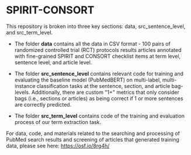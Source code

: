 # SPIRIT-CONSORT

This repository is broken into three key sections: data, src_sentence_level, and src_term_level. 

* The folder **data** contains all the data in CSV format - 100 pairs of randomized controlled trial (RCT) protocols results articles annotated with fine-grained SPIRIT and CONSORT checklist items at term level, sentence level, and article level. 

* The folder **src_sentence_level** contains relevant code for training and evaluating the baseline model (PubMedBERT) on multi-label, multi-instance classification tasks at the sentence, section, and article bag-levels. Additionally, there are custom "1+" metrics that only consider bags (i.e., sections or articles) as being correct if 1 or more sentences are correctly predicted.

* The folder **src_term_level** contains code of the training and evaluation process of our term extraction task.

For data, code, and materials related to the searching and processing of PubMed search results and screening of articles that generated training data, please see here: https://osf.io/8rg4h/

